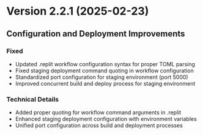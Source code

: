 # Version 2.2.1 (2025-02-23)

## Configuration and Deployment Improvements

### Fixed
- Updated .replit workflow configuration syntax for proper TOML parsing
- Fixed staging deployment command quoting in workflow configuration
- Standardized port configuration for staging environment (port 5000)
- Improved concurrent build and deploy process for staging environment

### Technical Details
- Added proper quoting for workflow command arguments in .replit
- Enhanced staging deployment configuration with environment variables
- Unified port configuration across build and deployment processes

